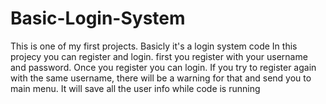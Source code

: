 # Basic-Login-System
This is one of my first projects. Basicly it's a login system code
In this projecy you can register and login. first you register with your username and password. Once you register you can login.
If you try to register again with the same username, there will be a warning for that and send you to main menu.
It will save all the user info while code is running
